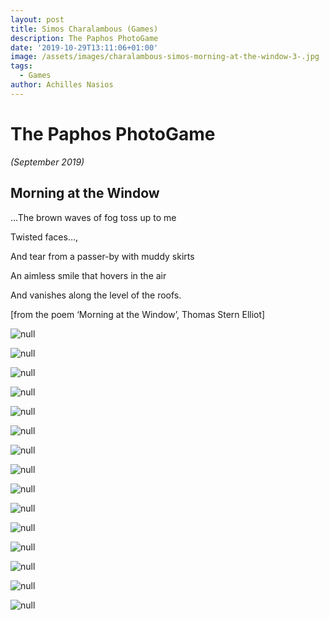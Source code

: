 ```yaml
---
layout: post
title: Simos Charalambous (Games)
description: The Paphos PhotoGame
date: '2019-10-29T13:11:06+01:00'
image: /assets/images/charalambous-simos-morning-at-the-window-3-.jpg
tags:
  - Games
author: Achilles Nasios
---
```

# The Paphos PhotoGame

_(September 2019)_

## Morning at the Window

…The brown waves of fog toss up to me 

Twisted faces…,

And tear from a passer-by with muddy skirts 

An aimless smile that hovers in the air 

And vanishes along the level of the roofs.

\[from the poem ‘Morning at the Window’, Thomas Stern Elliot]

![null](/assets/images/charalambous-simos-morning-at-the-window-2-.jpg)

![null](/assets/images/charalambous-simos-morning-at-the-window-3-.jpg)

![null](/assets/images/charalambous-simos-morning-at-the-window-4-.jpg)

![null](/assets/images/charalambous-simos-morning-at-the-window-5-.jpg)

![null](/assets/images/charalambous-simos-morning-at-the-window-6-.jpg)

![null](/assets/images/charalambous-simos-morning-at-the-window-7-.jpg)

![null](/assets/images/charalambous-simos-morning-at-the-window-8-.jpg)

![null](/assets/images/charalambous-simos-morning-at-the-window-9-.jpg)

![null](/assets/images/charalambous-simos-morning-at-the-window-10-.jpg)

![null](/assets/images/charalambous-simos-morning-at-the-window-11-.jpg)

![null](/assets/images/charalambous-simos-morning-at-the-window-12-.jpg)

![null](/assets/images/charalambous-simos-morning-at-the-window-13-.jpg)

![null](/assets/images/charalambous-simos-morning-at-the-window-14-.jpg)

![null](/assets/images/charalambous-simos-morning-at-the-window-15-.jpg)

![null](/assets/images/charalambous-simos-morning-at-the-window-16-.jpg)
